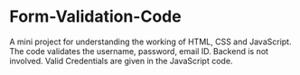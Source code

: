 # Form-Validation-Code
A mini project for understanding the working of HTML, CSS and JavaScript. The code validates the username, password, email ID. Backend is not involved. Valid Credentials are given in the JavaScript code.
